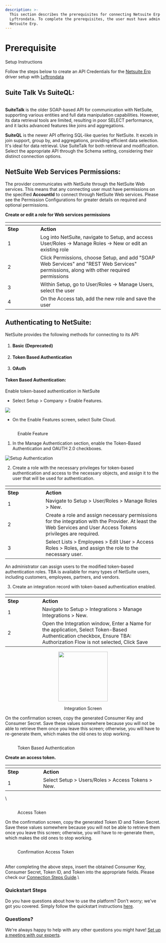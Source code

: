 ```yaml
---
description: >-
  This section describes the prerequisites for connecting Netsuite Erp to
  Lyftrondata. To complete the prerequisites, the user must have admin access to
  Netsuite Erp.
---
```


# Prerequisite

Setup Instructions

Follow the steps below to create an API Credentials for the [Netsuite Erp](https://www.lyftrondata.com/integration/finance-analytics/netsuite-erp/) driver setup with [Lyftrondata](https://www.lyftrondata.com)

## Suite Talk Vs SuiteQL:

\
**SuiteTalk** is the older SOAP-based API for communication with NetSuite, supporting various entities and full data manipulation capabilities. However, its data retrieval tools are limited, resulting in poor SELECT performance, and it lacks advanced features like joins and aggregations.

**SuiteQL** is the newer API offering SQL-like queries for NetSuite. It excels in join support, group by, and aggregations, providing efficient data selection. It's ideal for data retrieval. Use SuiteTalk for both retrieval and modification. Select the appropriate API through the Schema setting, considering their distinct connection options.

## **NetSuite Web Services Permissions:**

The provider communicates with NetSuite through the NetSuite Web services. This means that any connecting user must have permissions on the specified **AccountId** to connect through NetSuite Web services. Please see the Permission Configurations for greater details on required and optional permissions.

**Create or edit a role for Web services permissions**

<table data-header-hidden><thead><tr><th width="90"></th><th></th></tr></thead><tbody><tr><td><strong>Step</strong></td><td><strong>Action</strong></td></tr><tr><td>1</td><td>Log into NetSuite, navigate to Setup, and access User/Roles -> Manage Roles -> New or edit an existing role</td></tr><tr><td>2</td><td>Click Permissions, choose Setup, and add "SOAP Web Services" and "REST Web Services" permissions, along with other required permissions</td></tr><tr><td>3</td><td>Within Setup, go to User/Roles -> Manage Users, select the user</td></tr><tr><td>4</td><td>On the Access tab, add the new role and save the user</td></tr></tbody></table>

## Authenticating to NetSuite:

NetSuite provides the following methods for connecting to its API:

1. #### Basic (Deprecated) <a href="#token-based-authentication" id="token-based-authentication"></a>
2. #### Token Based Authentication <a href="#token-based-authentication" id="token-based-authentication"></a>
3. #### OAuth <a href="#token-based-authentication" id="token-based-authentication"></a>

#### Token Based Authentication: <a href="#token-based-authentication" id="token-based-authentication"></a>

Enable token-based authentication in NetSuite

* Select Setup > Company > Enable Features.

![](https://docs.devart.com/odbc/netsuite/netsuite\_enable\_features.png)

* On the Enable Features screen, select Suite Cloud.

<figure><img src="../../../.gitbook/assets/image (2).png" alt=""><figcaption><p>Enable Feature</p></figcaption></figure>

1. In the Manage Authentication section, enable the Token-Based Authentication and OAUTH 2.0 checkboxes.

![Setup Authentication](https://docs.devart.com/odbc/netsuite/netsuite\_enable\_tba.png)

2. Create a role with the necessary privileges for token-based authentication and access to the necessary objects, and assign it to the user that will be used for authentication.

<table data-header-hidden><thead><tr><th width="107"></th><th></th></tr></thead><tbody><tr><td><strong>Step</strong></td><td><strong>Action</strong></td></tr><tr><td>1</td><td>Navigate to Setup > User/Roles > Manage Roles > New.</td></tr><tr><td>2</td><td>Create a role and assign necessary permissions for the integration with the Provider. At least the Web Services and User Access Tokens privileges are required.</td></tr><tr><td>3</td><td>Select Lists > Employees > Edit User > Access Roles > Roles, and assign the role to the necessary user.</td></tr></tbody></table>

An administrator can assign users to the modified token-based authentication roles. TBA is available for many types of NetSuite users, including customers, employees, partners, and vendors.





3. Create an integration record with token-based authentication enabled.

<table data-header-hidden><thead><tr><th width="96"></th><th></th></tr></thead><tbody><tr><td><strong>Step</strong></td><td><strong>Action</strong></td></tr><tr><td>1</td><td>Navigate to Setup > Integrations > Manage Integrations > New.</td></tr><tr><td>2</td><td>Open the Integration window, Enter a Name for the application, Select Token-Based Authentication checkbox, Ensure TBA: Authorization Flow is not selected, Click Save</td></tr></tbody></table>

<div align="center" data-full-width="true">

<figure><img src="../../../.gitbook/assets/image (3).png" alt="" width="160"><figcaption><p>Integration Screen</p></figcaption></figure>

</div>

On the confirmation screen, copy the generated Consumer Key and Consumer Secret. Save these values somewhere because you will not be able to retrieve them once you leave this screen; otherwise, you will have to re-generate them, which makes the old ones to stop working.

<figure><img src="../../../.gitbook/assets/image (4).png" alt=""><figcaption><p>Token Based Authentication</p></figcaption></figure>

**Create an access token.**

<table data-header-hidden><thead><tr><th width="99"></th><th></th></tr></thead><tbody><tr><td><strong>Step</strong></td><td><strong>Action</strong></td></tr><tr><td>1</td><td>Select Setup > Users/Roles > Access Tokens > New.</td></tr></tbody></table>

\


<figure><img src="../../../.gitbook/assets/image (5).png" alt=""><figcaption><p>Access Token</p></figcaption></figure>

On the confirmation screen, copy the generated Token ID and Token Secret. Save these values somewhere because you will not be able to retrieve them once you leave this screen; otherwise, you will have to re-generate them, which makes the old ones to stop working.

<figure><img src="../../../.gitbook/assets/image (6).png" alt=""><figcaption><p>Confirmation Access Token</p></figcaption></figure>

\
After completing the above steps, insert the obtained Consumer Key, Consumer Secret, Token ID, and Token into the appropriate fields. Please check our [Connection Steps Guide](../connection-steps.md).\


### Quickstart Steps

Do you have questions about how to use the platform? Don't worry; we've got you covered. Simply follow the quickstart instructions [here](../).

### Questions? <a href="#questions" id="questions"></a>

We're always happy to help with any other questions you might have! [Set up a meeting with our experts](https://www.lyftrondata.com/book-a-meeting/).
